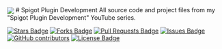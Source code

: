 <img align="center" href="https://www.classifieddeveloping.com" src="https://i.imgur.com/DcnDqyQ.png"/>
# Spigot Plugin Development
All source code and project files from my "Spigot Plugin Development" YouTube series.

<a href="https://github.com/ClassifiedDev/SpigotPluginDevelopment/stargazers"><img src="https://img.shields.io/github/stars/ClassifiedDev/SpigotPluginDevelopment" alt="Stars Badge"/></a>
<a href="https://github.com/ClassifiedDev/SpigotPluginDevelopment/network/members"><img src="https://img.shields.io/github/forks/ClassifiedDev/SpigotPluginDevelopment" alt="Forks Badge"/></a>
<a href="https://github.com/ClassifiedDev/SpigotPluginDevelopment/pulls"><img src="https://img.shields.io/github/issues-pr/ClassifiedDev/SpigotPluginDevelopment" alt="Pull Requests Badge"/></a>
<a href="https://github.com/ClassifiedDev/SpigotPluginDevelopment/issues"><img src="https://img.shields.io/github/issues/ClassifiedDev/SpigotPluginDevelopment" alt="Issues Badge"/></a>
<a href="https://github.com/ClassifiedDev/SpigotPluginDevelopment/graphs/contributors"><img alt="GitHub contributors" src="https://img.shields.io/github/contributors/ClassifiedDev/SpigotPluginDevelopment?color=2b9348"></a>
<a href="https://github.com/ClassifiedDev/SpigotPluginDevelopment/blob/master/LICENSE"><img src="https://img.shields.io/github/license/ClassifiedDev/SpigotPluginDevelopment?color=2b9348" alt="License Badge"/></a>
